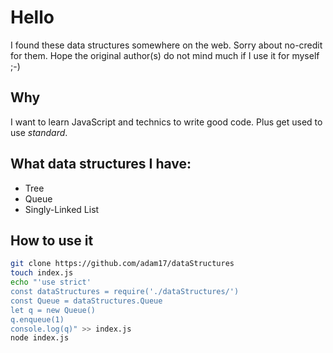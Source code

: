 # Hello

I found these data structures somewhere on the web. Sorry about no-credit for them.
Hope the original author(s) do not mind much if I use it for myself ;-)

## Why

I want to learn JavaScript and technics to write good code. Plus get used to use *standard*.

## What data structures I have:

- Tree
- Queue
- Singly-Linked List

## How to use it

```sh
git clone https://github.com/adam17/dataStructures
touch index.js
echo "'use strict'
const dataStructures = require('./dataStructures/')
const Queue = dataStructures.Queue
let q = new Queue()
q.enqueue(1)
console.log(q)" >> index.js
node index.js
```
